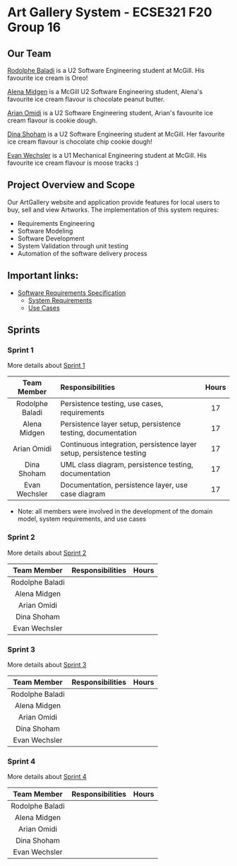 # Art Gallery System - ECSE321 F20 Group 16

## Our Team

[Rodolphe Baladi](https://github.com/rodolphebaladi) is a U2 Software Engineering student at McGill. His favourite ice cream is Oreo!

[Alena Midgen](https://github.com/alenamidgen) is a McGill U2 Software Engineering student, Alena's favourite ice cream flavour is chocolate peanut butter.

[Arian Omidi](https://github.com/ArianOmidi) is a U2 Software Engineering student, Arian's favourite ice cream flavour is cookie dough.

[Dina Shoham](https://github.com/dina-shoham) is a U2 Software Engineering student at McGill. Her favourite ice cream flavour is chocolate chip cookie dough!

[Evan Wechsler](https://github.com/evanwechsler) is a U1 Mechanical Engineering student at McGill. His favourite ice cream flavour is moose tracks :)


## Project Overview and Scope

Our ArtGallery website and application provide features for local users to buy, sell and view Artworks.
The implementation of this system requires:
* Requirements Engineering
* Software Modeling
* Software Development
* System Validation through unit testing
* Automation of the software delivery process

## Important links:
* [Software Requirements Specification](https://github.com/McGill-ECSE321-Fall2020/project-group-16/wiki/Software-Requirements-Specification)
  * [System Requirements](https://github.com/McGill-ECSE321-Fall2020/project-group-16/wiki/Software-Requirements-Specification#2-requirements)
  * [Use Cases](https://github.com/McGill-ECSE321-Fall2020/project-group-16/wiki/Software-Requirements-Specification#3-use-cases-)

## Sprints

### Sprint 1

More details about [Sprint 1](https://github.com/McGill-ECSE321-Fall2020/project-group-16/wiki#sprint-1)

|**Team Member**|**Responsibilities**|**Hours**|
|:-------------:|:-------------------|:-------:|
|Rodolphe Baladi|Persistence testing, use cases, requirements                        |  17  |
|Alena Midgen   |Persistence layer setup, persistence testing, documentation         |  17  |
|Arian Omidi    |Continuous integration, persistence layer setup, persistence testing|  17  |
|Dina Shoham    |UML class diagram, persistence testing, documentation               |  17  |
|Evan Wechsler  |Documentation, persistence layer, use case diagram                  |  17  |
* Note: all members were involved in the development of the domain model, system requirements, and use cases

### Sprint 2

More details about [Sprint 2](https://github.com/McGill-ECSE321-Fall2020/project-group-16/wiki#sprint-2)

|**Team Member**|**Responsibilities**|**Hours**|
|:-------------:|:-------------------|:-------:|
|Rodolphe Baladi|                    |         |
|Alena Midgen   |                    |         |
|Arian Omidi    |                    |         |
|Dina Shoham    |                    |         |
|Evan Wechsler  |                    |         |

### Sprint 3

More details about [Sprint 3](https://github.com/McGill-ECSE321-Fall2020/project-group-16/wiki#sprint-3)

|**Team Member**|**Responsibilities**|**Hours**|
|:-------------:|:-------------------|:-------:|
|Rodolphe Baladi|                    |         |
|Alena Midgen   |                    |         |
|Arian Omidi    |                    |         |
|Dina Shoham    |                    |         |
|Evan Wechsler  |                    |         |

### Sprint 4

More details about [Sprint 4](https://github.com/McGill-ECSE321-Fall2020/project-group-16/wiki#sprint-4)

|**Team Member**|**Responsibilities**|**Hours**|
|:-------------:|:-------------------|:-------:|
|Rodolphe Baladi|                    |         |
|Alena Midgen   |                    |         |
|Arian Omidi    |                    |         |
|Dina Shoham    |                    |         |
|Evan Wechsler  |                    |         |


